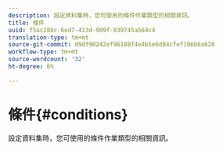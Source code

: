 ```yaml
---
description: 設定資料集時，您可使用的條件作業類型的相關資訊。
title: 條件
uuid: f5ac28bc-6ed7-413d-909f-839745a564c4
translation-type: tm+mt
source-git-commit: d9df90242ef96188f4e4b5e6d04cfef196b0a628
workflow-type: tm+mt
source-wordcount: '32'
ht-degree: 6%

---
```



# 條件{#conditions}

設定資料集時，您可使用的條件作業類型的相關資訊。

